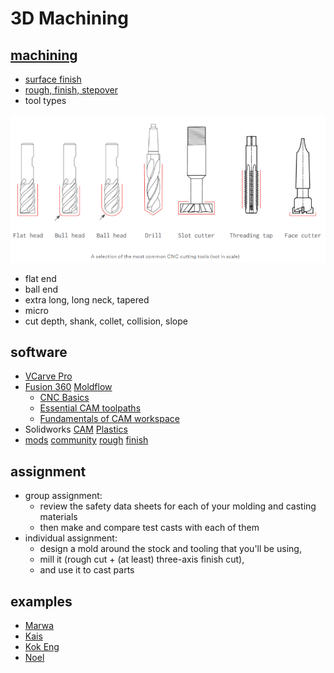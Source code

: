 # 3D Machining

## [machining](http://academy.cba.mit.edu/classes/computer_machining/index.html)
- [surface finish](http://fab.cba.mit.edu/classes/863.18/Architecture/people/rodrigo/#/week-7-molding-and-casting)
- [rough, finish, stepover](http://academy.cba.mit.edu/classes/computer_machining/cuts.png)
- tool types

![cnc cutting tools](../images/06_cnc-cutting-tools.png)
  - flat end
  - ball end
  - extra long, long neck, tapered
  - micro
- cut depth, shank, collet, collision, slope

## software
- [VCarve Pro](https://www.shopbottools.com/products/software)
- [Fusion 360](http://www.autodesk.com/products/fusion-360/overview) [Moldflow](https://www.autodesk.com/products/moldflow/overview)
  - [CNC Basics](https://www.instructables.com/Fusion-360-CAM-Tutorial-for-CNC-Beginners/)
  - [Essential CAM toolpaths](https://www.bantamtools.com/blog/three-essential-cam-toolpaths-in-fusion-360)
  - [Fundamentals of CAM workspace](https://www.google.com/url?sa=t&rct=j&q=&esrc=s&source=web&cd=&ved=2ahUKEwiX8sSdoqntAhXf6XMBHZyOAhMQFjAJegQIChAC&url=https%3A%2F%2Fd1ozhi4p59900.cloudfront.net%2Ffiles%2Furn%3Aadsk.content%3Alibrary%3A78756fcf-e6f3-4184-abdd-04afc0337a02%2FClassHandoutMFG226547LFundamentalsoftheCAMWorkspaceUsingFusion360Learn2Dand3DToolpathsKevinLee.pdf%3FExpires%3D1609459199%26Signature%3DjO5Wc19P5b57PfwqCwzM7Xos6nJfLKTTjv-tJABMcpXD9XMWcEWdiuUbq3QOWT9gly2kqw-H0O9GxMzNwKDLnsKBYsana60QK47B8~ad0cxMmtaKhg31BljLFimnswN0ibaKLLP1NUlJodbDe2rD~pFSfhYeWHlzxb~XL-xbuzZN3fjshRJsYX3FExCs4o6TiYe6xqK-qDc0rKchZg2uUevL22h1r9osLElBaNPaMVqf~Kxc82Koqxm-nXarI1L5E8MSpXL3J6FjHA6FQyEPOmrFPb79V8NL9O6qcPC7WyqDfdAyK23OwGNg0zTJRjG~m5xOs6frYp-SfcXYBUMnQA__%26Key-Pair-Id%3DAPKAIA22NYYFU6JZR5ZA&usg=AOvVaw1wPol6Kh209LsIU1CYYi6A)
- Solidworks [CAM](https://www.solidworks.com/product/solidworks-cam) [Plastics](https://www.solidworks.com/product/solidworks-plastics)
- [mods](https://skeatz.github.io/mods/) [community](https://fabfoundation.github.io/mods/) [rough](http://academy.cba.mit.edu/classes/computer_machining/2.5D.mp4) [finish](http://academy.cba.mit.edu/classes/computer_machining/3D.mp4)

## assignment
- group assignment:
  - review the safety data sheets for each of your molding and casting materials
  - then make and compare test casts with each of them
- individual assignment:
  - design a mold around the stock and tooling that you'll be using,
  - mill it (rough cut + (at least) three-axis finish cut),
  - and use it to cast parts

## examples
- [Marwa](http://fabacademy.org/2020/labs/kamplintfort/students/marwa-baalouche/class10.html)
- [Kais](http://fabacademy.org/2020/labs/kamplintfort/students/kais-alila/assignments/week10/)
- [Kok Eng](http://fab.academany.org/2020/labs/singapore/students/engting-kok/exercise15.html)
- [Noel](http://fab.academany.org/2020/labs/singapore/students/noel-kristian/exercise15.html)

